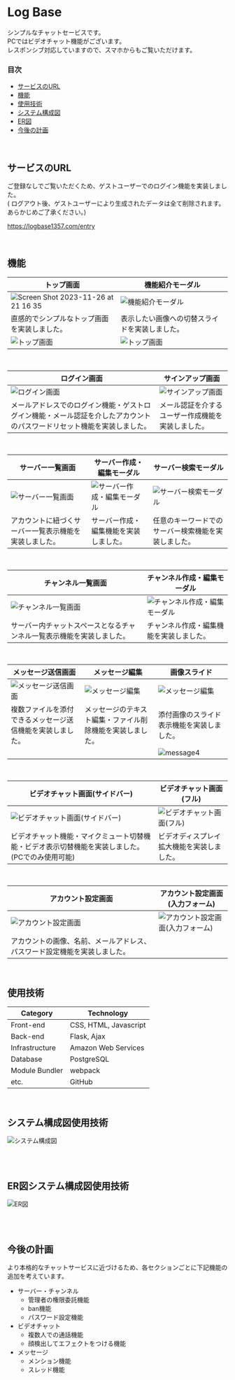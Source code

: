 # Log Base
シンプルなチャットセービスです。</br>
PCではビデオチャット機能がございます。</br>
レスポンシブ対応していますので、スマホからもご覧いただけます。

### 目次
- [サービスのURL](https://github.com/kokesi1357/log_base#%E6%A9%9F%E8%83%BD)
- [機能](https://github.com/kokesi1357/log_base#%E3%82%B7%E3%82%B9%E3%83%86%E3%83%A0%E6%A7%8B%E6%88%90%E5%9B%B3)
- [使用技術](https://github.com/kokesi1357/log_base#%E4%BD%BF%E7%94%A8%E6%8A%80%E8%A1%93)
- [システム構成図](https://github.com/kokesi1357/log_base#%E3%82%B7%E3%82%B9%E3%83%86%E3%83%A0%E6%A7%8B%E6%88%90%E5%9B%B3)
- [ER図](https://github.com/kokesi1357/log_base#er%E5%9B%B3)
- [今後の計画](https://github.com/kokesi1357/log_base#%E4%BB%8A%E5%BE%8C%E3%81%AE%E8%A8%88%E7%94%BB)

<br>

## サービスのURL
ご登録なしでご覧いただくため、ゲストユーザーでのログイン機能を実装しました。<br>
( ログアウト後、ゲストユーザーにより生成されたデータは全て削除されます。あらかじめご了承ください。)<br>

https://logbase1357.com/entry

<br>

## 機能
| トップ画面 | 機能紹介モーダル |
| --- | --- |
| <img alt="Screen Shot 2023-11-26 at 21 16 35" src="https://github.com/kokesi1357/log_base/assets/137332880/45d77e9c-6fb1-4da1-91cf-f45d0d1d524d"> | <img alt="機能紹介モーダル" src="https://github.com/kokesi1357/log_base/assets/137332880/f8e89e20-b117-422b-8122-b34fccc17eb8"> |
| 直感的でシンプルなトップ画面を実装しました。 | 表示したい画像への切替スライドを実装しました。 |
| <img alt="トップ画面" src="https://github.com/kokesi1357/log_base/assets/137332880/6c59565d-7d32-41e2-9979-50fdaaca3f20"> | <img alt="トップ画面" src="https://github.com/kokesi1357/log_base/assets/137332880/04d96df4-94e2-4ec5-84b6-04bd50214e19"> |

<br>

| ログイン画面 | サインアップ画面 |
| --- | --- |
| <img alt="ログイン画面" src="https://github.com/kokesi1357/log_base/assets/137332880/62117ce1-4caf-41a5-8d0a-342671dcee76"> | <img alt="サインアップ画面" src="https://github.com/kokesi1357/log_base/assets/137332880/1e178573-76a3-4199-b778-1a38eec8ab55"> |
| メールアドレスでのログイン機能・ゲストログイン機能・メール認証を介したアカウントのパスワードリセット機能を実装しました。 | メール認証を介するユーザー作成機能を実装しました。 |

<br>

| サーバー一覧画面 | サーバー作成・編集モーダル | サーバー検索モーダル |
| --- | --- | --- |
| <img alt="サーバー一覧画面" src="https://github.com/kokesi1357/log_base/assets/137332880/baf9dc3d-bc3e-4ef3-93d8-ae810a1f9fdd"> | <img alt="サーバー作成・編集モーダル" src="https://github.com/kokesi1357/log_base/assets/137332880/6e3508d8-ef8a-484a-8de1-de1cca2b6053"> | <img alt="サーバー検索モーダル" src="https://github.com/kokesi1357/log_base/assets/137332880/23806390-adf5-42cb-98e5-4157c036a203"> |
| アカウントに紐づくサーバー一覧表示機能を実装しました。 | サーバー作成・編集機能を実装しました。 | 任意のキーワードでのサーバー検索機能を実装しました。 |

<br>

| チャンネル一覧画面 | チャンネル作成・編集モーダル |
| --- | --- |
| <img alt="チャンネル一覧画面" src="https://github.com/kokesi1357/log_base/assets/137332880/fba8018a-e828-4b7d-ba3c-05634af73e9c"> | <img alt="チャンネル作成・編集モーダル" src="https://github.com/kokesi1357/log_base/assets/137332880/074f6f1a-0432-463d-bf6b-f389d95c1baa"> |
| サーバー内チャットスペースとなるチャンネル一覧表示機能を実装しました。 | チャンネル作成・編集機能を実装しました。|

<br>

| メッセージ送信画面 | メッセージ編集 | 画像スライド |
| --- | --- | --- |
| <img alt="メッセージ送信画面" src="https://github.com/kokesi1357/log_base/assets/137332880/c8da91ab-86a9-47a0-ada6-dfe3f16a4fd8"> | <img alt="メッセージ編集" src="https://github.com/kokesi1357/log_base/assets/137332880/a4ce84d7-64a0-4142-9779-ba72a9e46b09"> | <img alt="メッセージ編集" src="https://github.com/kokesi1357/log_base/assets/137332880/bb7ebdfb-e8af-489b-a79b-c28fbf0335e8"> |
| 複数ファイルを添付できるメッセージ送信機能を実装しました。 | メッセージのテキスト編集・ファイル削除機能を実装しました。 | 添付画像のスライド表示機能を実装しました。 |
| | | ![message4](https://github.com/kokesi1357/log_base/assets/137332880/8dce0b9a-293a-4f94-8de9-388209cc6590) |

<br>

| ビデオチャット画面(サイドバー) | ビデオチャット画面(フル) |
| --- | --- |
| <img alt="ビデオチャット画面(サイドバー)" src="https://github.com/kokesi1357/log_base/assets/137332880/5a5333b7-f5d1-4936-b93e-29d67b9ff794"> | <img alt="ビデオチャット画面(フル)" src="https://github.com/kokesi1357/log_base/assets/137332880/7229a04a-cb5e-4c6f-986c-04de74de0dff"> |
| ビデオチャット機能・マイクミュート切替機能・ビデオ表示切替機能を実装しました。(PCでのみ使用可能) | ビデオディスプレイ拡大機能を実装しました。 |

<br>

| アカウント設定画面 | アカウント設定画面(入力フォーム) |
| --- | --- |
| <img alt="アカウント設定画面" src="https://github.com/kokesi1357/log_base/assets/137332880/702d510b-e898-4dc9-acd5-868d5236665c"> | <img alt="アカウント設定画面(入力フォーム)" src="https://github.com/kokesi1357/log_base/assets/137332880/cdbd959e-cedc-4d6d-850f-a390a246998b"> |
| アカウントの画像、名前、メールアドレス、パスワード設定機能を実装しました。 |  |

<br>

## 使用技術
| Category | Technology |
| --- | --- |
| Front-end | CSS, HTML, Javascript |
| Back-end | Flask, Ajax |
| Infrastructure | Amazon Web Services |
| Database | PostgreSQL |
| Module Bundler | webpack |
| etc. | GitHub |

<br>

## システム構成図使用技術
<img alt="システム構成図" src="https://github.com/kokesi1357/log_base/assets/137332880/9decdb79-15f9-49f9-97d2-be8e22d5b479">

<br><br>

## ER図システム構成図使用技術
<img alt="ER図" src="https://github.com/kokesi1357/log_base/assets/137332880/2383dc07-81d9-456e-8d43-df0b088710fa">

<br><br>

## 今後の計画
より本格的なチャットサービスに近づけるため、各セクションごとに下記機能の追加を考えています。<br>
- サーバー・チャンネル
  - 管理者の権限委託機能
  - ban機能
  - パスワード設定機能
- ビデオチャット
  - 複数人での通話機能
  - 顔検出してエフェクトをつける機能
- メッセージ
  - メンション機能
  - スレッド機能

